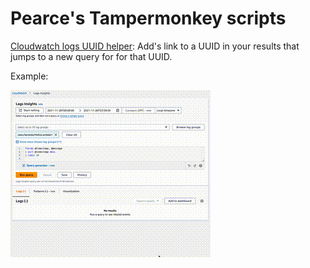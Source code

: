 # Pearce's Tampermonkey scripts

[Cloudwatch logs UUID helper](https://github.com/Pearcekieser/tampermonkey-scripts/raw/main/aws/cw-insights/cw-lambda-deep-dive.user.js): Add's link to a UUID in your results that jumps to a new query for for that UUID. 

Example:

![uuid tool example](uuid-tool.gif)


